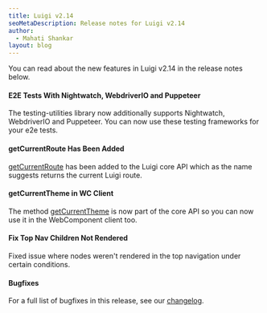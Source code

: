 ```yaml
---
title: Luigi v2.14  
seoMetaDescription: Release notes for Luigi v2.14
author:
  - Mahati Shankar
layout: blog
---
```


You can read about the new features in Luigi v2.14 in the release notes below.

<!-- Excerpt -->


#### E2E Tests With Nightwatch, WebdriverIO and Puppeteer

The testing-utilities library now additionally supports Nightwatch, WebdriverIO and Puppeteer. You can now use these testing frameworks for your e2e tests.

#### getCurrentRoute Has Been Added

[getCurrentRoute](https://docs.luigi-project.io/docs/luigi-core-api?section=getcurrentroute) has been added to the Luigi core API which as the name suggests returns the current Luigi route.

#### getCurrentTheme in WC Client

The method [getCurrentTheme](https://docs.luigi-project.io/docs/luigi-core-api?section=getcurrenttheme) is now part of the core API so you can now use it in the WebComponent client too.


#### Fix Top Nav Children Not Rendered

Fixed issue where nodes weren't rendered in the top navigation under certain conditions.

#### Bugfixes

For a full list of bugfixes in this release, see our [changelog](https://github.com/SAP/luigi/blob/main/CHANGELOG.md).